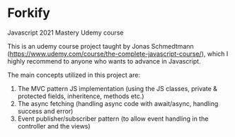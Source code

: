# Forkify
Javascript 2021 Mastery Udemy course

This is an udemy course project taught by Jonas Schmedtmann (https://www.udemy.com/course/the-complete-javascript-course/), which I highly recommend to anyone who wants to advance in Javascript.

The main concepts utilized in this project are:

1. The MVC pattern JS implementation (using the JS classes, private & protected fields, inheritence, methods etc.)
2. The async fetching (handling async code with await/async, handling success and error) 
3. Event publisher/subscriber pattern (to allow event handling in the controller and the views)


